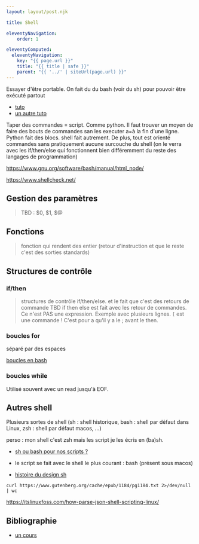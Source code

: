 ```yaml
---
layout: layout/post.njk

title: Shell

eleventyNavigation:
    order: 1

eleventyComputed:
  eleventyNavigation:
    key: "{{ page.url }}"
    title: "{{ title | safe }}"
    parent: "{{ '../' | siteUrl(page.url) }}"
---
```



Essayer d'être portable. On fait du du bash (voir du sh) pour pouvoir être exécuté partout

- [tuto](https://www.youtube.com/watch?v=tK9Oc6AEnR4)
- [un autre tuto](https://www.youtube.com/watch?v=KG97VzMjfMg)

Taper des commandes = script. Comme python. Il faut trouver un moyen de faire des bouts de commandes san les executer a=à la fin d'une ligne. Python fait des blocs. shell fait autrement. De plus, tout est orienté commandes sans pratiquement aucune surcouche du shell (on le verra avec les if/then/else qui fonctionnent bien différemment du reste des langages de programmation)

<https://www.gnu.org/software/bash/manual/html_node/>

<https://www.shellcheck.net/>

## Gestion des paramètres

> TBD : $0, $1, $@

## Fonctions

> fonction qui rendent des entier (retour d'instruction et que le reste c'est des sorties standards)

## Structures de contrôle

### if/then

> structures de contrôle if/then/else. et le fait que c'est des retours de commande
> TBD if then else est fait avec les retour de commandes. Ce n'est PAS une expression. Exemple avec plusieurs lignes.
> `[` est une commande ! C'est pour a qu'il y a le ; avant le then.

### boucles for

séparé par des espaces

[boucles en bash](https://www.gnu.org/software/bash/manual/html_node/Looping-Constructs.html)

### boucles while

Utilisé souvent avec un read jusqu'à EOF.

## Autres shell

Plusieurs sortes de shell (sh : shell historique, bash : shell par défaut dans Linux, zsh : shell par défaut macos, ...)

perso : mon shell c'est zsh mais les script je les écris en (ba)sh.

- [sh ou bash pour nos scripts ?](https://www.youtube.com/watch?v=8L7cM4q6TL8)

- le script se fait avec le shell le plus courant : bash (présent sous macos)
- [histoire du design sh](https://www.youtube.com/watch?v=FI_bZhV7wpI)

```
curl https://www.gutenberg.org/cache/epub/1184/pg1184.txt 2>/dev/null | wc
```

https://itslinuxfoss.com/how-parse-json-shell-scripting-linux/

## Bibliographie

- [un cours](https://michael-herbst.com/teaching/advanced-bash-scripting-2017/)